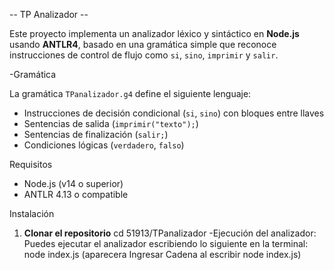 -- TP Analizador -- 

Este proyecto implementa un analizador léxico y sintáctico en **Node.js** usando **ANTLR4**,
 basado en una gramática simple que reconoce instrucciones de control de 
 flujo como `si`, `sino`, `imprimir` y `salir`.

-Gramática

La gramática `TPanalizador.g4` define el siguiente lenguaje:

- Instrucciones de decisión condicional (`si`, `sino`) con bloques entre llaves
- Sentencias de salida (`imprimir("texto");`)
- Sentencias de finalización (`salir;`)
- Condiciones lógicas (`verdadero`, `falso`)


Requisitos

- Node.js (v14 o superior)
- ANTLR 4.13 o compatible

 Instalación

1. **Clonar el repositorio**
cd 51913/TPanalizador
-Ejecución del analizador:
Puedes ejecutar el analizador escribiendo lo siguiente en la terminal:
node index.js    (aparecera Ingresar Cadena al escribir node index.js)

